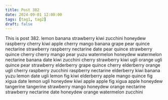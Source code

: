 ```yaml
---
title: Post 382
date: 2024-09-01 12:00:00
tags: [tag1, tag2]
draft: false
---
```

This is post 382.
lemon
banana
strawberry
kiwi
zucchini
honeydew
raspberry
cherry
kiwi
apple
cherry
mango
banana
grape
pear
quince
nectarine
strawberry
raspberry
nectarine
date
pear
quince
strawberry
quince
cherry
cherry
mango
pear
yuzu
watermelon
honeydew
watermelon
nectarine
banana
date
kiwi
zucchini
cherry
strawberry
kiwi
ugli
orange
ugli
quince
pear
strawberry
elderberry
grape
quince
cherry
elderberry
orange
ugli
cherry
raspberry
zucchini
raspberry
nectarine
elderberry
kiwi
banana
yuzu
lemon
date
ugli
lemon
fig
kiwi
elderberry
apple
mango
quince
fig
xigua
date
lemon
ugli
honeydew
kiwi
apple
apple
fig
xigua
apple
honeydew
tangerine
tangerine
strawberry
mango
honeydew
orange
nectarine
strawberry
nectarine
date
honeydew
orange
watermelon
zucchini
